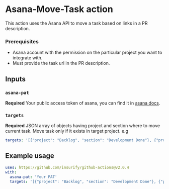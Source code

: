 
# Asana-Move-Task action

This action uses the Asana API to move a task based on links in a PR description.

### Prerequisites

- Asana account with the permission on the particular project you want to integrate with.
- Must provide the task url in the PR description.

## Inputs

### `asana-pat`

**Required** Your public access token of asana, you can find it in [asana docs](https://developers.asana.com/docs/#authentication-basics).

### `targets`

**Required** JSON array of objects having project and section where to move current task. Move task only if it exists in target project. e.g 
```yaml
targets: '[{"project": "Backlog", "section": "Development Done"}, {"project": "Current Sprint", "section": "In Review"}]'
```


## Example usage

```yaml
uses: https://github.com/insurify/github-actions@v2.0.4
with:
  asana-pat: 'Your PAT'
  targets: '[{"project": "Backlog", "section": "Development Done"}, {"project": "Current Sprint", "section": "In Review"}]'
```